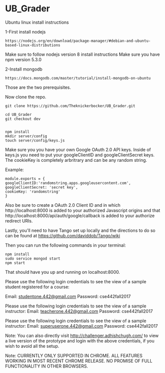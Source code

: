 # UB_Grader


Ubuntu linux install instructions

1-First install nodejs
```
https://nodejs.org/en/download/package-manager/#debian-and-ubuntu-based-linux-distributions
```
Make sure to follow nodejs version 8 install instructions
Make sure you have npm version 5.3.0

2-Install mongodb
```
https://docs.mongodb.com/master/tutorial/install-mongodb-on-ubuntu
```

Those are the two prerequisites.

Now clone the repo.
```
git clone https://github.com/Theknickerbocker/UB_Grader.git
```
```
cd UB_Grader
git checkout dev
```
```

npm install
mkdir server/config
touch server/config/keys.js
```
Make sure you you have your own Google OAuth 2.0 API keys. Inside of keys.js you need to put your googleClientID and googleClientSecret  keys. The cookieKey is completely arbritrary and can be any random string. 

Example:
```
module.exports = {
googleClientID:'randomstring.apps.googleusercontent.com',
googleClientSecret: 'secret key',
cookieKey: 'randomstring'
}
```
Also be sure to create a OAuth 2.0 Client ID and in which http://localhost:8000 is added to your authorized Javascript origins and that http://localhost:8000/api/auth/google/callback is added to your authorize redirect URIs.

Lastly, you'll need to have Tango set up locally and the directions to do so can be found at https://github.com/daviddob/Tango/wiki

Then you can run the following commands in your terminal:

```
npm install 
sudo service mongod start
npm start
```

That should have you up and running on localhost:8000.

Please use the following login credentials to see the view of a sample student registered for a course:

Email: studentone.442@gmail.com
Password: cse442fall2017

Please use the following login credentials to see the view of a sample instructor:
Email: teacherone.442@gmail.com
Password: cse442fall2017

Please use the following login credentials to see the view of a sample instructor:
Email: superuserone.442@gmail.com
Password: cse442fall2017

Note: You can also directly visit http://challenger.adhishchugh.com/ to view a live version of the prototype and login with the above credentials, if you wish to avoid all the setup.

Note: CURRENTLY ONLY SUPPORTED IN CHROME. ALL FEATURES WORKING IN MOST RECENT CHROME RELEASE. NO PROMISE OF FULL FUNCTIONALITY IN OTHER BROWSERS.
